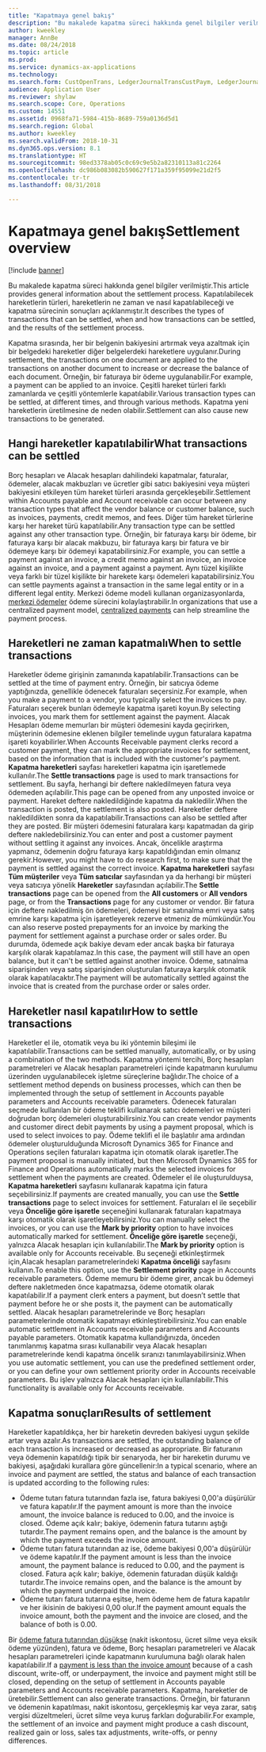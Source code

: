 ```yaml
---
title: "Kapatmaya genel bakış"
description: "Bu makalede kapatma süreci hakkında genel bilgiler verilmiştir. Kapatılabilecek hareketlerin türleri, hareketlerin ne zaman ve nasıl kapatılabileceği ve kapatma sürecinin sonuçları açıklanmıştır."
author: kweekley
manager: AnnBe
ms.date: 08/24/2018
ms.topic: article
ms.prod: 
ms.service: dynamics-ax-applications
ms.technology: 
ms.search.form: CustOpenTrans, LedgerJournalTransCustPaym, LedgerJournalTransVendPaym, VendOpenTrans
audience: Application User
ms.reviewer: shylaw
ms.search.scope: Core, Operations
ms.custom: 14551
ms.assetid: 0968fa71-5984-415b-8689-759a0136d5d1
ms.search.region: Global
ms.author: kweekley
ms.search.validFrom: 2018-10-31
ms.dyn365.ops.version: 8.1
ms.translationtype: HT
ms.sourcegitcommit: 98ed3378ab05c0c69c9e5b2a82310113a81c2264
ms.openlocfilehash: dc986b083082b590627f171a359f95099e21d2f5
ms.contentlocale: tr-tr
ms.lasthandoff: 08/31/2018

---
```


# <a name="settlement-overview"></a><span data-ttu-id="1b735-104">Kapatmaya genel bakış</span><span class="sxs-lookup"><span data-stu-id="1b735-104">Settlement overview</span></span>

[!include [banner](../includes/banner.md)]

<span data-ttu-id="1b735-105">Bu makalede kapatma süreci hakkında genel bilgiler verilmiştir.</span><span class="sxs-lookup"><span data-stu-id="1b735-105">This article provides general information about the settlement process.</span></span> <span data-ttu-id="1b735-106">Kapatılabilecek hareketlerin türleri, hareketlerin ne zaman ve nasıl kapatılabileceği ve kapatma sürecinin sonuçları açıklanmıştır.</span><span class="sxs-lookup"><span data-stu-id="1b735-106">It describes the types of transactions that can be settled, when and how transactions can be settled, and the results of the settlement process.</span></span>

<span data-ttu-id="1b735-107">Kapatma sırasında, her bir belgenin bakiyesini artırmak veya azaltmak için bir belgedeki hareketler diğer belgelerdeki hareketlere uygulanır.</span><span class="sxs-lookup"><span data-stu-id="1b735-107">During settlement, the transactions on one document are applied to the transactions on another document to increase or decrease the balance of each document.</span></span> <span data-ttu-id="1b735-108">Örneğin, bir faturaya bir ödeme uygulanabilir.</span><span class="sxs-lookup"><span data-stu-id="1b735-108">For example, a payment can be applied to an invoice.</span></span> <span data-ttu-id="1b735-109">Çeşitli hareket türleri farklı zamanlarda ve çeşitli yöntemlerle kapatılabilir.</span><span class="sxs-lookup"><span data-stu-id="1b735-109">Various transaction types can be settled, at different times, and through various methods.</span></span> <span data-ttu-id="1b735-110">Kapatma yeni hareketlerin üretilmesine de neden olabilir.</span><span class="sxs-lookup"><span data-stu-id="1b735-110">Settlement can also cause new transactions to be generated.</span></span>

## <a name="what-transactions-can-be-settled"></a><span data-ttu-id="1b735-111">Hangi hareketler kapatılabilir</span><span class="sxs-lookup"><span data-stu-id="1b735-111">What transactions can be settled</span></span>
<span data-ttu-id="1b735-112">Borç hesapları ve Alacak hesapları dahilindeki kapatmalar, faturalar, ödemeler, alacak makbuzları ve ücretler gibi satıcı bakiyesini veya müşteri bakiyesini etkileyen tüm hareket türleri arasında gerçekleşebilir.</span><span class="sxs-lookup"><span data-stu-id="1b735-112">Settlement within Accounts payable and Account receivable can occur between any transaction types that affect the vendor balance or customer balance, such as invoices, payments, credit memos, and fees.</span></span> <span data-ttu-id="1b735-113">Diğer tüm hareket türlerine karşı her hareket türü kapatılabilir.</span><span class="sxs-lookup"><span data-stu-id="1b735-113">Any transaction type can be settled against any other transaction type.</span></span> <span data-ttu-id="1b735-114">Örneğin, bir faturaya karşı bir ödeme, bir faturaya karşı bir alacak makbuzu, bir faturaya karşı bir fatura ve bir ödemeye karşı bir ödemeyi kapatabilirsiniz.</span><span class="sxs-lookup"><span data-stu-id="1b735-114">For example, you can settle a payment against an invoice, a credit memo against an invoice, an invoice against an invoice, and a payment against a payment.</span></span> <span data-ttu-id="1b735-115">Aynı tüzel kişilikte veya farklı bir tüzel kişilikte bir harekete karşı ödemeleri kapatabilirsiniz.</span><span class="sxs-lookup"><span data-stu-id="1b735-115">You can settle payments against a transaction in the same legal entity or in a different legal entity.</span></span> <span data-ttu-id="1b735-116">Merkezi ödeme modeli kullanan organizasyonlarda, [merkezi ödemeler](set-up-centralized-payments.md) ödeme sürecini kolaylaştırabilir.</span><span class="sxs-lookup"><span data-stu-id="1b735-116">In organizations that use a centralized payment model, [centralized payments](set-up-centralized-payments.md) can help streamline the payment process.</span></span>

## <a name="when-to-settle-transactions"></a><span data-ttu-id="1b735-117">Hareketleri ne zaman kapatmalı</span><span class="sxs-lookup"><span data-stu-id="1b735-117">When to settle transactions</span></span>
<span data-ttu-id="1b735-118">Hareketler ödeme girişinin zamanında kapatılabilir.</span><span class="sxs-lookup"><span data-stu-id="1b735-118">Transactions can be settled at the time of payment entry.</span></span> <span data-ttu-id="1b735-119">Örneğin, bir satıcıya ödeme yaptığınızda, genellikle ödenecek faturaları seçersiniz.</span><span class="sxs-lookup"><span data-stu-id="1b735-119">For example, when you make a payment to a vendor, you typically select the invoices to pay.</span></span> <span data-ttu-id="1b735-120">Faturaları seçerek bunları ödemeyle kapatma işareti koyun.</span><span class="sxs-lookup"><span data-stu-id="1b735-120">By selecting invoices, you mark them for settlement against the payment.</span></span> <span data-ttu-id="1b735-121">Alacak Hesapları ödeme memurları bir müşteri ödemesini kayda geçirirken, müşterinin ödemesine eklenen bilgiler temelinde uygun faturalara kapatma işareti koyabilirler.</span><span class="sxs-lookup"><span data-stu-id="1b735-121">When Accounts Receivable payment clerks record a customer payment, they can mark the appropriate invoices for settlement, based on the information that is included with the customer's payment.</span></span> <span data-ttu-id="1b735-122">**Kapatma hareketleri** sayfası hareketleri kapatma için işaretlemede kullanılır.</span><span class="sxs-lookup"><span data-stu-id="1b735-122">The **Settle transactions** page is used to mark transactions for settlement.</span></span> <span data-ttu-id="1b735-123">Bu sayfa, herhangi bir deftere nakledilmeyen fatura veya ödemeden açılabilir.</span><span class="sxs-lookup"><span data-stu-id="1b735-123">This page can be opened from any unposted invoice or payment.</span></span> <span data-ttu-id="1b735-124">Hareket deftere nakledildiğinde kapatma da nakledilir.</span><span class="sxs-lookup"><span data-stu-id="1b735-124">When the transaction is posted, the settlement is also posted.</span></span> <span data-ttu-id="1b735-125">Hareketler deftere nakledildikten sonra da kapatılabilir.</span><span class="sxs-lookup"><span data-stu-id="1b735-125">Transactions can also be settled after they are posted.</span></span> <span data-ttu-id="1b735-126">Bir müşteri ödemesini faturalara karşı kapatmadan da girip deftere nakledebilirsiniz.</span><span class="sxs-lookup"><span data-stu-id="1b735-126">You can enter and post a customer payment without settling it against any invoices.</span></span> <span data-ttu-id="1b735-127">Ancak, öncelikle araştırma yapmanız, ödemenin doğru faturaya karşı kapatıldığından emin olmanız gerekir.</span><span class="sxs-lookup"><span data-stu-id="1b735-127">However, you might have to do research first, to make sure that the payment is settled against the correct invoice.</span></span> <span data-ttu-id="1b735-128">**Kapatma hareketleri** sayfası **Tüm müşteriler** veya **Tüm satıcılar** sayfasından ya da herhangi bir müşteri veya satıcıya yönelik **Hareketler** sayfasından açılabilir.</span><span class="sxs-lookup"><span data-stu-id="1b735-128">The **Settle transactions** page can be opened from the **All customers** or **All vendors** page, or from the **Transactions** page for any customer or vendor.</span></span> <span data-ttu-id="1b735-129">Bir fatura için deftere nakledilmiş ön ödemeleri, ödemeyi bir satınalma emri veya satış emrine karşı kapatma için işaretleyerek rezerve etmeniz de mümkündür.</span><span class="sxs-lookup"><span data-stu-id="1b735-129">You can also reserve posted prepayments for an invoice by marking the payment for settlement against a purchase order or sales order.</span></span> <span data-ttu-id="1b735-130">Bu durumda, ödemede açık bakiye devam eder ancak başka bir faturaya karşılık olarak kapatılamaz.</span><span class="sxs-lookup"><span data-stu-id="1b735-130">In this case, the payment will still have an open balance, but it can't be settled against another invoice.</span></span> <span data-ttu-id="1b735-131">Ödeme, satınalma siparişinden veya satış siparişinden oluşturulan faturaya karşılık otomatik olarak kapatılacaktır.</span><span class="sxs-lookup"><span data-stu-id="1b735-131">The payment will be automatically settled against the invoice that is created from the purchase order or sales order.</span></span>

## <a name="how-to-settle-transactions"></a><span data-ttu-id="1b735-132">Hareketler nasıl kapatılır</span><span class="sxs-lookup"><span data-stu-id="1b735-132">How to settle transactions</span></span>
<span data-ttu-id="1b735-133">Hareketler el ile, otomatik veya bu iki yöntemin bileşimi ile kapatılabilir.</span><span class="sxs-lookup"><span data-stu-id="1b735-133">Transactions can be settled manually, automatically, or by using a combination of the two methods.</span></span> <span data-ttu-id="1b735-134">Kapatma yöntemi tercihi, Borç hesapları parametreleri ve Alacak hesapları parametreleri içinde kapatmanın kurulumu üzerinden uygulanabilecek işletme süreçlerine bağlıdır.</span><span class="sxs-lookup"><span data-stu-id="1b735-134">The choice of a settlement method depends on business processes, which can then be implemented through the setup of settlement in Accounts payable parameters and Accounts receivable parameters.</span></span> <span data-ttu-id="1b735-135">Ödenecek faturaları seçmede kullanılan bir ödeme teklifi kullanarak satıcı ödemeleri ve müşteri doğrudan borç ödemeleri oluşturabilirsiniz.</span><span class="sxs-lookup"><span data-stu-id="1b735-135">You can create vendor payments and customer direct debit payments by using a payment proposal, which is used to select invoices to pay.</span></span> <span data-ttu-id="1b735-136">Ödeme teklifi el ile başlatılır ama ardından ödemeler oluşturulduğunda Microsoft Dynamics 365 for Finance and Operations seçilen faturaları kapatma için otomatik olarak işaretler.</span><span class="sxs-lookup"><span data-stu-id="1b735-136">The payment proposal is manually initiated, but then Microsoft Dynamics 365 for Finance and Operations automatically marks the selected invoices for settlement when the payments are created.</span></span> <span data-ttu-id="1b735-137">Ödemeler el ile oluşturulduysa, **Kapatma hareketleri** sayfasını kullanarak kapatma için fatura seçebilirsiniz.</span><span class="sxs-lookup"><span data-stu-id="1b735-137">If payments are created manually, you can use the **Settle transactions** page to select invoices for settlement.</span></span> <span data-ttu-id="1b735-138">Faturaları el ile seçebilir veya **Önceliğe göre işaretle** seçeneğini kullanarak faturaları kapatmaya karşı otomatik olarak işaretleyebilirsiniz.</span><span class="sxs-lookup"><span data-stu-id="1b735-138">You can manually select the invoices, or you can use the **Mark by priority** option to have invoices automatically marked for settlement.</span></span> <span data-ttu-id="1b735-139">**Önceliğe göre işaretle** seçeneği, yalnızca Alacak hesapları için kullanılabilir.</span><span class="sxs-lookup"><span data-stu-id="1b735-139">The **Mark by priority** option is available only for Accounts receivable.</span></span> <span data-ttu-id="1b735-140">Bu seçeneği etkinleştirmek için,Alacak hesapları parametrelerindeki **Kapatma önceliği** sayfasını kullanın.</span><span class="sxs-lookup"><span data-stu-id="1b735-140">To enable this option, use the **Settlement priority** page in Accounts receivable parameters.</span></span> <span data-ttu-id="1b735-141">Ödeme memuru bir ödeme girer, ancak bu ödemeyi deftere nakletmeden önce kapatmazsa, ödeme otomatik olarak kapatılabilir.</span><span class="sxs-lookup"><span data-stu-id="1b735-141">If a payment clerk enters a payment, but doesn’t settle that payment before he or she posts it, the payment can be automatically settled.</span></span> <span data-ttu-id="1b735-142">Alacak hesapları parametrelerinde ve Borç hesapları parametrelerinde otomatik kapatmayı etkinleştirebilirsiniz.</span><span class="sxs-lookup"><span data-stu-id="1b735-142">You can enable automatic settlement in Accounts receivable parameters and Accounts payable parameters.</span></span> <span data-ttu-id="1b735-143">Otomatik kapatma kullandığınızda, önceden tanımlanmış kapatma sırası kullanabilir veya Alacak hesapları parametrelerinde kendi kapatma öncelik sıranızı tanımlayabilirsiniz.</span><span class="sxs-lookup"><span data-stu-id="1b735-143">When you use automatic settlement, you can use the predefined settlement order, or you can define your own settlement priority order in Accounts receivable parameters.</span></span> <span data-ttu-id="1b735-144">Bu işlev yalnızca Alacak hesapları için kullanılabilir.</span><span class="sxs-lookup"><span data-stu-id="1b735-144">This functionality is available only for Accounts receivable.</span></span>

## <a name="results-of-settlement"></a><span data-ttu-id="1b735-145">Kapatma sonuçları</span><span class="sxs-lookup"><span data-stu-id="1b735-145">Results of settlement</span></span>
<span data-ttu-id="1b735-146">Hareketler kapatıldıkça, her bir hareketin devreden bakiyesi uygun şekilde artar veya azalır.</span><span class="sxs-lookup"><span data-stu-id="1b735-146">As transactions are settled, the outstanding balance of each transaction is increased or decreased as appropriate.</span></span> <span data-ttu-id="1b735-147">Bir faturanın veya ödemenin kapatıldığı tipik bir senaryoda, her bir hareketin durumu ve bakiyesi, aşağıdaki kurallara göre güncellenir:</span><span class="sxs-lookup"><span data-stu-id="1b735-147">In a typical scenario, where an invoice and payment are settled, the status and balance of each transaction is updated according to the following rules:</span></span>

-   <span data-ttu-id="1b735-148">Ödeme tutarı fatura tutarından fazla ise, fatura bakiyesi 0,00'a düşürülür ve fatura kapatılır.</span><span class="sxs-lookup"><span data-stu-id="1b735-148">If the payment amount is more than the invoice amount, the invoice balance is reduced to 0.00, and the invoice is closed.</span></span> <span data-ttu-id="1b735-149">Ödeme açık kalır; bakiye, ödemenin fatura tutarını aştığı tutardır.</span><span class="sxs-lookup"><span data-stu-id="1b735-149">The payment remains open, and the balance is the amount by which the payment exceeds the invoice amount.</span></span>
-   <span data-ttu-id="1b735-150">Ödeme tutarı fatura tutarından az ise, ödeme bakiyesi 0,00'a düşürülür ve ödeme kapatılır.</span><span class="sxs-lookup"><span data-stu-id="1b735-150">If the payment amount is less than the invoice amount, the payment balance is reduced to 0.00, and the payment is closed.</span></span> <span data-ttu-id="1b735-151">Fatura açık kalır; bakiye, ödemenin faturadan düşük kaldığı tutardır.</span><span class="sxs-lookup"><span data-stu-id="1b735-151">The invoice remains open, and the balance is the amount by which the payment underpaid the invoice.</span></span>
-   <span data-ttu-id="1b735-152">Ödeme tutarı fatura tutarına eşitse, hem ödeme hem de fatura kapatılır ve her ikisinin de bakiyesi 0,00 olur.</span><span class="sxs-lookup"><span data-stu-id="1b735-152">If the payment amount equals the invoice amount, both the payment and the invoice are closed, and the balance of both is 0.00.</span></span>

<span data-ttu-id="1b735-153">Bir [ödeme fatura tutarından düşükse](../accounts-payable/vendor-payments-partial-amount.md) (nakit iskontosu, ücret silme veya eksik ödeme yüzünden), fatura ve ödeme, Borç hesapları parametreleri ve Alacak hesapları parametreleri içinde kapatmanın kurulumuna bağlı olarak halen kapatılabilir.</span><span class="sxs-lookup"><span data-stu-id="1b735-153">If a [payment is less than the invoice amount](../accounts-payable/vendor-payments-partial-amount.md) because of a cash discount, write-off, or underpayment, the invoice and payment might still be closed, depending on the setup of settlement in Accounts payable parameters and Accounts receivable parameters.</span></span> <span data-ttu-id="1b735-154">Kapatma, hareketler de üretebilir.</span><span class="sxs-lookup"><span data-stu-id="1b735-154">Settlement can also generate transactions.</span></span> <span data-ttu-id="1b735-155">Örneğin, bir faturanın ve ödemenin kapatılması, nakit iskontosu, gerçekleşmiş kar veya zarar, satış vergisi düzeltmeleri, ücret silme veya kuruş farkları doğurabilir.</span><span class="sxs-lookup"><span data-stu-id="1b735-155">For example, the settlement of an invoice and payment might produce a cash discount, realized gain or loss, sales tax adjustments, write-offs, or penny differences.</span></span>



